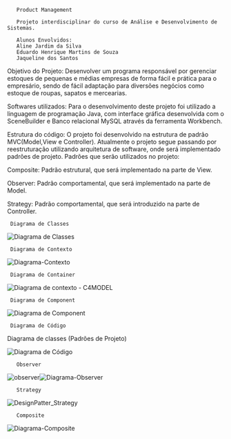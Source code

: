        Product Management

       Projeto interdisciplinar do curso de Análise e Desenvolvimento de Sistemas.

       Alunos Envolvidos:  
       Aline Jardim da Silva
       Eduardo Henrique Martins de Souza
       Jaqueline dos Santos


Objetivo do Projeto:
Desenvolver um programa responsável por gerenciar estoques de pequenas e médias empresas de forma fácil e prática para o empresário, sendo de fácil adaptação para diversões negócios como estoque de roupas, sapatos e mercearias. 

Softwares utilizados: 
Para o desenvolvimento deste projeto foi utilizado a linguagem de programação Java, com interface gráfica desenvolvida com o SceneBuilder e Banco relacional MySQL através da ferramenta Workbench. 

Estrutura do código: 
O projeto foi desenvolvido na estrutura de padrão MVC(Model,View e Controller). Atualmente o projeto segue passando por reestruturação utilizando arquitetura de software, onde será implementado padrões de projeto. 
Padrões que serão utilizados no projeto: 

Composite: Padrão estrutural, que será implementado na parte de View. 

Observer: Padrão comportamental, que será implementado na parte de Model. 

Strategy: Padrão comportamental, que será introduzido na parte de Controller. 

     Diagrama de Classes
 
![Diagrama de Classes](https://user-images.githubusercontent.com/62843971/144142991-302da65f-11a8-4d16-9dbb-a80d78bb9186.PNG)

     
     Diagrama de Contexto

![Diagrama-Contexto](https://user-images.githubusercontent.com/89538984/144145767-6865c243-6bcd-456e-bdb8-c9e1d93c749f.jpg)

     Diagrama de Container
     
![Diagrama de contexto - C4MODEL](https://user-images.githubusercontent.com/62843971/137044568-0e691e9f-b5d4-4545-8a76-9d29069f88ce.png)

     
     
     Diagrama de Component
     
![Diagrama de Component](https://user-images.githubusercontent.com/89538984/144145701-6a62d611-49b6-4775-a9b6-3b75f8238a47.png)
    
     Diagrama de Código

Diagrama de classes (Padrões de Projeto)
      
  ![Diagrama de Código](https://user-images.githubusercontent.com/89538984/144145786-9e3f8e28-9963-4b66-8c5f-22fbf01af684.jpg)
    
       Observer

![observer](https://user-images.githubusercontent.com/62843971/137047127-e57011d7-06d9-4fd2-a619-9f3d169eae2e.PNG)![Diagrama-Observer](https://user-images.githubusercontent.com/89538984/144145818-5833ebae-e4e5-4604-9f23-98e5b2689e08.jpg)


       Strategy

![DesignPatter_Strategy](https://user-images.githubusercontent.com/62843971/144143531-b9462fae-ef9a-4d27-8d49-30a1ce3ab332.PNG)

       Composite

![Diagrama-Composite](https://user-images.githubusercontent.com/89538984/144145838-c59ab558-bca6-44c5-b664-cc26aef0ed7e.jpeg)

